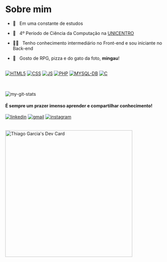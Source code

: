 # **Sobre mim**


- 🔄&nbsp;&nbsp;&nbsp;Em uma constante de estudos

- 📖&nbsp;&nbsp; 4º Período de Ciência da Computação na [UNICENTRO](https://www3.unicentro.br/)

- 👨‍💻&nbsp;&nbsp; Tenho conhecimento intermediário no Front-end e sou iniciante no Back-end 

- 👻&nbsp;&nbsp; Gosto de RPG, pizza e do gato da foto, **mingau**!



\
[![HTML5](https://img.shields.io/badge/HTML5-E34F26?style=for-the-badge&logo=html5&logoColor=white)](#)
[![CSS](https://img.shields.io/badge/CSS3-1572B6?style=for-the-badge&logo=css3&logoColor=white)](#)
[![JS](https://img.shields.io/badge/JavaScript-323330?style=for-the-badge&logo=javascript&logoColor=F7DF1E)](#)
[![PHP](https://img.shields.io/badge/PHP-777BB4?style=for-the-badge&logo=php&logoColor=white)](#)
[![MYSQL-DB](https://img.shields.io/badge/MySQL-005C84?style=for-the-badge&logo=mysql&logoColor=white)](#)
[![C](https://img.shields.io/badge/C-00599C?style=for-the-badge&logo=c&logoColor=white)](#)

\
\
![my-git-stats](https://github-readme-stats.vercel.app/api?username=thiagoigfraga)

#### **É sempre um prazer imenso aprender e compartilhar conhecimento!**


[![linkedin](https://img.shields.io/badge/LinkedIn-0077B5?style=for-the-badge&logo=linkedin&logoColor=white)](https://www.linkedin.com/in/thiagoigfraga/)
[![gmail](https://img.shields.io/badge/Gmail-D14836?style=for-the-badge&logo=gmail&logoColor=white)](mailto:thiagogarcia99@gmail.com)
[![instagram](https://img.shields.io/badge/Instagram-E4405F?style=for-the-badge&logo=instagram&logoColor=white)](https://instagram.com/thiagoiggfraga)
\
\
\
<a href="https://app.daily.dev/thiagoigfraga"><img src="https://api.daily.dev/devcards/8ba5e8cffad94d8484b7da4a17f680aa.png?r=x8l" width="400" alt="Thiago Garcia's Dev Card"/></a>
